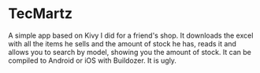 # TecMartz
A simple app based on Kivy I did for a friend's shop. It downloads the excel with all the items he sells and the amount of stock he has, reads it and allows you to search by model, showing you the amount of stock.
It can be compiled to Android or iOS with Buildozer.
It is ugly.
